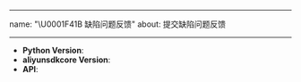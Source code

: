 ---
name: "\U0001F41B 缺陷问题反馈"
about: 提交缺陷问题反馈

 ---

 <!--
感谢提交问题反馈。
 请提供尽量全面的信息协助问题定位修复。
 Python Version: output of `python --version`
aliyunsdkcore Version: output of `aliyunsdkcore.__version__`
API: The API of the product, for example `DescribeRegionsRequest`
 如果可能，请提供一份最小问题复现代码。
 -->

 * **Python Version**:
* **aliyunsdkcore Version**:
* **API**:

 <!-- 请提供其他可能协助问题定位的信息 -->

